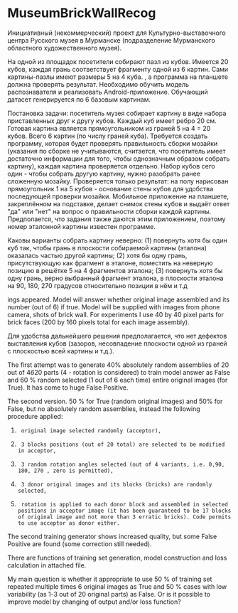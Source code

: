 # MuseumBrickWallRecog

Инициативный (некоммерческий) проект для Культурно-выставочного центра Русского музея в Мурманске (подразделение Мурманского областного художественного музея).

На одной из площадок посетители собирают пазл из кубов. Имеется 20 кубов, каждая грань соответствует фрагменту одной из 6 картин. Сами картины-пазлы имеют размеры 5 на 4 куба. , а программа на планшете должна проверять результат. Необходимо обучить модель распознавателя и реализовать Android-приложение. Обучающий датасет генерируется по 6 базовым картинам.

Постановка задачи: посетитель музея собирает картину в виде набора приставленных друг к другу кубов. Каждый куб имеет ребро 20 см. Готовая картина является прямоугольником из граней 5 на 4 = 20 кубов. Всего 6 картин (по числу граней куба). Требуется создать программу, которая будет проверять правильность сборки мозайки (указания по сборке не учитываются, считается, что посетитель имеет достаточно информации для того, чтобы однозначным образом собрать картину), каждая картина проверяется отдельно. Набор кубов сего один - чтобы собрать другую картину, нужно разобрать ранее сложенную мозайку. Проверяется только результат: на полу нарисован прямоугольник 1 на 5 кубов - основание стены кубов для удобства последующей проверки мозайки. Мобильное приложение на планшете, закреплённом на подставке, делает снимок стены кубов и выдаёт ответ "да" или "нет" на вопрос о правильности сборки каждой картины. Предполается, что задания также даются этим приложением, поэтому номер эталонной картины известен программе.

Каковы варианты собрать картину неверно: (1) повернуть хотя бы один куб так, чтобы грань в плоскости собираемой картины (эталона) оказалась частью другой картины; (2) хотя бы одну грань, присутствующую как фрагмент в эталоне, поместить на неверную позицию в решётке 5 на 4 фрагментов эталона; (3) повернуть хотя бы одну грань, верно выбранный фрагмент эталона, в плоскости эталона на 90, 180, 270 градусов относительно позиции в нём и т.д

ings appeared. Model will answer whether original image assembled and its number (out of 6) if true. Model will be supplied with images from phone camera, shots of brick wall. For experiments  I use 40 by 40 pixel parts for brick faces (200 by 160 pixels total for each image assembly).

Для удобства дальнейшего решения предполагается, что нет дефектов выставления кубов (зазоров, несовпадение плоскости одной из граней с плоскостью всей картины и т.д.). 

The first attempt was to generate 40% absolutely random assemblies of 20 out of 4*6*20 parts (4 - rotation is considered) to train model answer as False and 60 % random selected (1 out of 6 each time) entire original images (for True). It has come to huge False Positive.

The second version. 50 % for True (random original images)  and 50% for False, but no absolutely random assemblies, instead the following procedure applied:

1)      original image selected randomly (acceptor),

2)      3 blocks positions (out of 20 total) are selected to be modified in acceptor,

3)      3 random rotation angles selected (out of 4 variants, i.e. 0,90, 180, 270 , zero is permitted),

4)      3 donor original images and its blocks (bricks) are randomly selected,

5)      rotation is applied to each donor block and assembled in selected positions in acceptor image (it has been guaranteed to be 17 blocks of original image and not more than 3 erratic bricks). Code permits to use acceptor as donor either.

The second training generator shows increased quality, but some False Positive are found (some correction still needed).  

There are functions of training set generation, model construction and loss calculation in attached file.

My main question is whether it appropriate to use 50 % of training set repeated multiple times 6 original images as True and 50 % cases with low variability (as 1-3 out of 20 original parts) as False. Or is it possible to improve model by changing of output and/or loss function?
